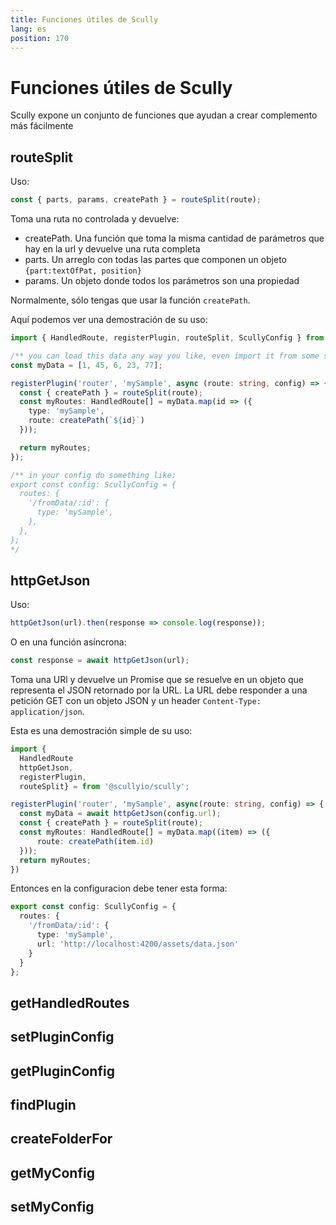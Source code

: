 ```yaml
---
title: Funciones útiles de Scully
lang: es
position: 170
---
```


# Funciones útiles de Scully

Scully expone un conjunto de funciones que ayudan a crear complemento más fácilmente

## routeSplit

Uso:

```typescript
const { parts, params, createPath } = routeSplit(route);
```

Toma una ruta no controlada y devuelve:

- createPath. Una función que toma la misma cantidad de parámetros que hay en la url y devuelve una ruta completa
- parts. Un arreglo con todas las partes que componen un objeto `{part:textOfPat, position}`
- params. Un objeto donde todos los parámetros son una propiedad

Normalmente, sólo tengas que usar la función `createPath`.

Aquí podemos ver una demostración de su uso:

```typescript
import { HandledRoute, registerPlugin, routeSplit, ScullyConfig } from '@scullyio/scully';

/** you can load this data any way you like, even import it from some static TS file isn't a problem. */
const myData = [1, 45, 6, 23, 77];

registerPlugin('router', 'mySample', async (route: string, config) => {
  const { createPath } = routeSplit(route);
  const myRoutes: HandledRoute[] = myData.map(id => ({
    type: 'mySample',
    route: createPath(`${id}`)
  }));

  return myRoutes;
});

/** in your config do something like:
export const config: ScullyConfig = {
  routes: {
    '/fromData/:id': {
      type: 'mySample',
    },
  },
};
*/
```

## httpGetJson

Uso:

```typescript
httpGetJson(url).then(response => console.log(response));
```

O en una función asíncrona:

```typescript
const response = await httpGetJson(url);
```

Toma una URl y devuelve un Promise que se resuelve en un objeto que representa el JSON retornado por la URL.
La URL debe responder a una petición GET con un objeto JSON y un header `Content-Type: application/json`.

Esta es una demostración simple de su uso:

```typescript
import {
  HandledRoute
  httpGetJson,
  registerPlugin,
  routeSplit} = from '@scullyio/scully';

registerPlugin('router', 'mySample', async(route: string, config) => {
  const myData = await httpGetJson(config.url);
  const { createPath } = routeSplit(route);
  const myRoutes: HandledRoute[] = myData.map((item) => ({
      route: createPath(item.id)
  }));
  return myRoutes;
})
```

Entonces en la configuracion debe tener esta forma:

```typescript
export const config: ScullyConfig = {
  routes: {
    '/fromData/:id': {
      type: 'mySample',
      url: 'http://localhost:4200/assets/data.json'
    }
  }
};
```

## getHandledRoutes

## setPluginConfig

## getPluginConfig

## findPlugin

## createFolderFor

## getMyConfig

## setMyConfig
